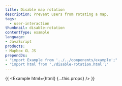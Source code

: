 ```yaml
---
title: Disable map rotation
description: Prevent users from rotating a map.
tags:
  - user-interaction
thumbnail: disable-rotation
contentType: example
language:
- JavaScript
products:
- Mapbox GL JS
prependJs:
- "import Example from '../../components/example';"
- "import html from './disable-rotation.html';"
---
```


{{ <Example html={html} {...this.props} /> }}
